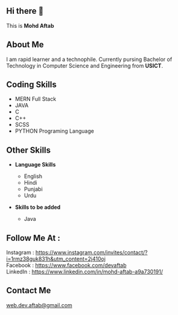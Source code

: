 

<!---
devaftab/devaftab is a ✨ special ✨ repository because its `README.md` (this file) appears on your GitHub profile.
You can click the Preview link to take a look at your changes.
--->
## Hi there 👋

This is **Mohd Aftab**

## About Me

I am rapid learner and a technophile. Currently pursing Bachelor of Technology in Computer Science and Engineering from **USICT**.


## Coding Skills


  - MERN Full Stack
  - JAVA
  - C
  - C++
  - SCSS
  - PYTHON Programing Language
  
  
 ## Other Skills
 
 - **Language Skills**
  
    - English
    - Hindi
    - Punjabi
    - Urdu

- **Skills to be added**
  
    - Java

 ## Follow Me At :

Instagram : https://www.instagram.com/invites/contact/?i=1rmz38guk831h&utm_content=2j410oj <br>
Facebook  : https://www.facebook.com/devaftab <br>
LinkedIn  : https://www.linkedin.com/in/mohd-aftab-a9a730191/ <br>

 ## Contact Me
 
 web.dev.aftab@gmail.com

 
    
 
    
